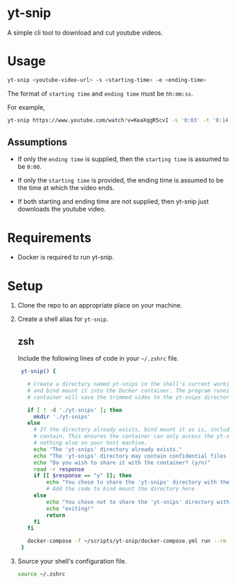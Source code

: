 # yt-snip

A simple cli tool to download and cut youtube videos.

# Usage

```bash
yt-snip <youtube-video-url> -s <starting-time> -e <ending-time>
```

The format of `starting time` and `ending time` must be
`hh:mm:ss`.

For example,

```bash
yt-snip https://www.youtube.com/watch?v=KeaXqgR5cvI -s '0:03' -t '0:14'
```

## Assumptions

- If only the `ending time` is supplied, then the
  `starting time` is assumed to be `0:00`.

- If only the `starting time` is provided, the ending time
  is assumed to be the time at which the video ends.

- If both starting and ending time are not supplied, then
  yt-snip just downloads the youtube video.

# Requirements

- Docker is required to run yt-snip.

# Setup

1. Clone the repo to an appropriate place on your machine.

2. Create a shell alias for `yt-snip`.

   ## zsh

   Include the following lines of code in your `~/.zshrc`
   file.

   ```bash
    yt-snip() {

      # Create a directory named yt-snips in the shell's current working directory
      # and bind mount it into the Docker container. The program running inside the
      # container will save the trimmed video to the yt-snips directory.

      if [ ! -d './yt-snips' ]; then
        mkdir './yt-snips'
      else
        # If the directory already exists, bind mount it as is, including any files it may
        # contain. This ensures the container can only access the yt-snips folder and
        # nothing else on your host machine.
        echo "The 'yt-snips' directory already exists."
        echo "The 'yt-snips' directory may contain confidential files that you might not want to share with the container."
        echo "Do you wish to share it with the container? (y/n)"
        read -r response
        if [[ $response == "y" ]]; then
            echo "You chose to share the 'yt-snips' directory with the container."
            # Add the code to bind mount the directory here
        else
            echo "You chose not to share the 'yt-snips' directory with the container."
            echo "exiting!"
            return
        fi
      fi

      docker-compose -f ~/scripts/yt-snip/docker-compose.yml run --rm yt-snip "$@"
    }
   ```

3. Source your shell's configuration file.

   ```bash
   source ~/.zshrc
   ```
